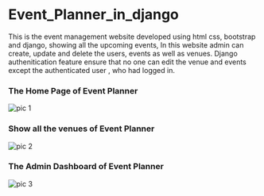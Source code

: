 # Event_Planner_in_django


This is the event management website developed using html css, bootstrap and django, showing all the upcoming events, In this website admin can create, update and delete the users, events as well as venues. Django authenitication feature ensure that no one can edit the venue and events except the authenticated user , who had logged in. 


### The Home Page of Event Planner

![pic 1](https://user-images.githubusercontent.com/77055389/173879263-e651e3ac-60cf-436b-b6b6-94011edba9b6.JPG)

### Show all the venues of Event Planner

![pic 2](https://user-images.githubusercontent.com/77055389/173879291-360f7bdc-1757-4303-b2bb-1c292bb31626.JPG)

### The Admin Dashboard of Event Planner

![pic 3](https://user-images.githubusercontent.com/77055389/173879330-dee4084f-9674-485e-a070-f199f5ee123b.JPG)
